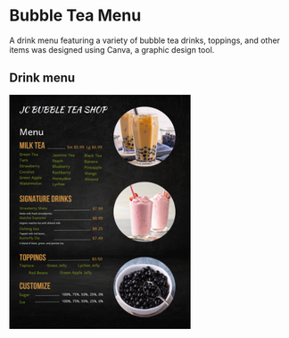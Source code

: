 # Bubble Tea Menu

A drink menu featuring a variety of bubble tea drinks, toppings, and other items was designed using Canva, a graphic design tool.

## Drink menu

<img src="https://raw.githubusercontent.com/junmian/bubble-tea-menu/main/bubble-tea-menu.png" width="325" height="419" alt="Menu" title="Bubble Tea Menu">
